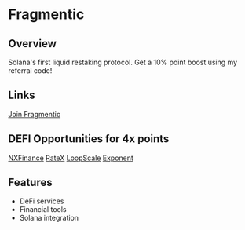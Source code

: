 # Fragmentic

## Overview
Solana's first liquid restaking protocol. 
Get a 10% point boost using my referral code! 

## Links
[Join Fragmentic](https://app.fragmetric.xyz/referral?ref=BGFO8Z)


## DEFI Opportunities for 4x points
[NXFinance](https://nxfinance.io/airdrop?inviteCode=teamaero)
[RateX](https://app.rate-x.io/referral?ref=G8Kntqxj)
[LoopScale](loop.sl/i/Zu3IA)
[Exponent](https://www.exponent.finance/liquidity/fragsol-10Jul25)


## Features
- DeFi services
- Financial tools
- Solana integration 